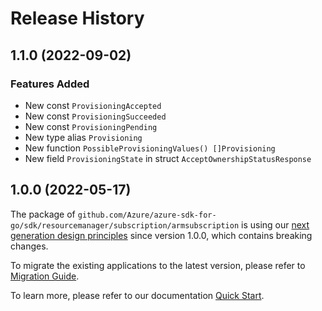 # Release History

## 1.1.0 (2022-09-02)
### Features Added

- New const `ProvisioningAccepted`
- New const `ProvisioningSucceeded`
- New const `ProvisioningPending`
- New type alias `Provisioning`
- New function `PossibleProvisioningValues() []Provisioning`
- New field `ProvisioningState` in struct `AcceptOwnershipStatusResponse`


## 1.0.0 (2022-05-17)

The package of `github.com/Azure/azure-sdk-for-go/sdk/resourcemanager/subscription/armsubscription` is using our [next generation design principles](https://azure.github.io/azure-sdk/general_introduction.html) since version 1.0.0, which contains breaking changes.

To migrate the existing applications to the latest version, please refer to [Migration Guide](https://aka.ms/azsdk/go/mgmt/migration).

To learn more, please refer to our documentation [Quick Start](https://aka.ms/azsdk/go/mgmt).